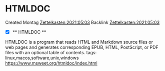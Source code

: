 # HTMLDOC
Created Montag [Zettelkasten:2021:05:03]()
Backlink [Zettelkasten:2021:05:03]()

- [X] ** HTMLDOC **

HTMLDOC is a program that reads HTML and Markdown source files or web pages and generates corresponding EPUB, HTML, PostScript, or PDF files with an optional table of contents.
tags: linux,macos,software,unix,windows
<https://www.msweet.org/htmldoc/index.html>

